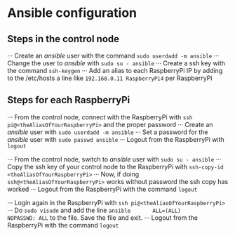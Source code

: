 # Ansible configuration

## Steps in the control node
··· Create an *ansible* user with the command `sudo userdadd -m ansible`
··· Change the user to *ansible* with `sudo su - ansible`
··· Create a ssh key with the command `ssh-keygen`
··· Add an alias to each RaspberryPi IP by adding to the /etc/hosts a line like `192.168.0.11 RaspberryPi4` per RaspberryPi

## Steps for each RaspberryPi

··· From the control node, connect with the RaspberryPi with `ssh pi@<theAliasOfYourRaspberryPi>` and the proper password
··· Create an *ansible* user with `sudo userdadd -m ansible`
··· Set a password for the *ansible* user with `sudo passwd ansible`
··· Logout from the RaspberryPi with `logout`

··· From the control node, switch to *ansible* user with `sudo su - ansible`
··· Copy the ssh key of your control node to the RaspberryPi with `ssh-copy-id <theAliasOfYourRaspberryPi>`
··· Now, if doing `ssh@<theAliasOfYourRaspberryPi>` works without password the ssh copy has worked
··· Logout from the RaspberryPi with the command `logout`

··· Login again in the RaspberryPi with `ssh pi@<theAliasOfYourRaspberryPi>`
··· Do `sudo visudo` and add the line `ansible       ALL=(ALL)       NOPASSWD: ALL` to the file. Save the file and exit.
··· Logout from the RaspberryPi with the command `logout`
